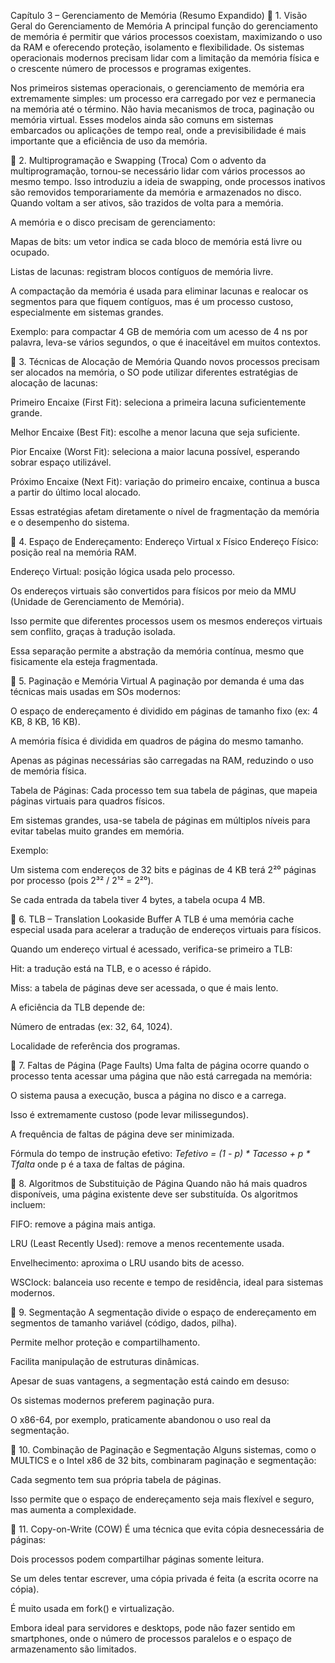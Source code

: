 Capítulo 3 – Gerenciamento de Memória (Resumo Expandido)
🔸 1. Visão Geral do Gerenciamento de Memória
A principal função do gerenciamento de memória é permitir que vários processos coexistam, maximizando o uso da RAM e oferecendo proteção, isolamento e flexibilidade. Os sistemas operacionais modernos precisam lidar com a limitação da memória física e o crescente número de processos e programas exigentes.

Nos primeiros sistemas operacionais, o gerenciamento de memória era extremamente simples: um processo era carregado por vez e permanecia na memória até o término. Não havia mecanismos de troca, paginação ou memória virtual. Esses modelos ainda são comuns em sistemas embarcados ou aplicações de tempo real, onde a previsibilidade é mais importante que a eficiência de uso da memória.

🔸 2. Multiprogramação e Swapping (Troca)
Com o advento da multiprogramação, tornou-se necessário lidar com vários processos ao mesmo tempo. Isso introduziu a ideia de swapping, onde processos inativos são removidos temporariamente da memória e armazenados no disco. Quando voltam a ser ativos, são trazidos de volta para a memória.

A memória e o disco precisam de gerenciamento:

Mapas de bits: um vetor indica se cada bloco de memória está livre ou ocupado.

Listas de lacunas: registram blocos contíguos de memória livre.

A compactação da memória é usada para eliminar lacunas e realocar os segmentos para que fiquem contíguos, mas é um processo custoso, especialmente em sistemas grandes.

Exemplo: para compactar 4 GB de memória com um acesso de 4 ns por palavra, leva-se vários segundos, o que é inaceitável em muitos contextos.

🔸 3. Técnicas de Alocação de Memória
Quando novos processos precisam ser alocados na memória, o SO pode utilizar diferentes estratégias de alocação de lacunas:

Primeiro Encaixe (First Fit): seleciona a primeira lacuna suficientemente grande.

Melhor Encaixe (Best Fit): escolhe a menor lacuna que seja suficiente.

Pior Encaixe (Worst Fit): seleciona a maior lacuna possível, esperando sobrar espaço utilizável.

Próximo Encaixe (Next Fit): variação do primeiro encaixe, continua a busca a partir do último local alocado.

Essas estratégias afetam diretamente o nível de fragmentação da memória e o desempenho do sistema.

🔸 4. Espaço de Endereçamento: Endereço Virtual x Físico
Endereço Físico: posição real na memória RAM.

Endereço Virtual: posição lógica usada pelo processo.

Os endereços virtuais são convertidos para físicos por meio da MMU (Unidade de Gerenciamento de Memória).

Isso permite que diferentes processos usem os mesmos endereços virtuais sem conflito, graças à tradução isolada.

Essa separação permite a abstração da memória contínua, mesmo que fisicamente ela esteja fragmentada.

🔸 5. Paginação e Memória Virtual
A paginação por demanda é uma das técnicas mais usadas em SOs modernos:

O espaço de endereçamento é dividido em páginas de tamanho fixo (ex: 4 KB, 8 KB, 16 KB).

A memória física é dividida em quadros de página do mesmo tamanho.

Apenas as páginas necessárias são carregadas na RAM, reduzindo o uso de memória física.

Tabela de Páginas:
Cada processo tem sua tabela de páginas, que mapeia páginas virtuais para quadros físicos.

Em sistemas grandes, usa-se tabela de páginas em múltiplos níveis para evitar tabelas muito grandes em memória.

Exemplo:

Um sistema com endereços de 32 bits e páginas de 4 KB terá 2²⁰ páginas por processo (pois 2³² / 2¹² = 2²⁰).

Se cada entrada da tabela tiver 4 bytes, a tabela ocupa 4 MB.

🔸 6. TLB – Translation Lookaside Buffer
A TLB é uma memória cache especial usada para acelerar a tradução de endereços virtuais para físicos.

Quando um endereço virtual é acessado, verifica-se primeiro a TLB:

Hit: a tradução está na TLB, e o acesso é rápido.

Miss: a tabela de páginas deve ser acessada, o que é mais lento.

A eficiência da TLB depende de:

Número de entradas (ex: 32, 64, 1024).

Localidade de referência dos programas.

🔸 7. Faltas de Página (Page Faults)
Uma falta de página ocorre quando o processo tenta acessar uma página que não está carregada na memória:

O sistema pausa a execução, busca a página no disco e a carrega.

Isso é extremamente custoso (pode levar milissegundos).

A frequência de faltas de página deve ser minimizada.

Fórmula do tempo de instrução efetivo:
*Tefetivo = (1 - p) * Tacesso + p * Tfalta*
onde p é a taxa de faltas de página.

🔸 8. Algoritmos de Substituição de Página
Quando não há mais quadros disponíveis, uma página existente deve ser substituída. Os algoritmos incluem:

FIFO: remove a página mais antiga.

LRU (Least Recently Used): remove a menos recentemente usada.

Envelhecimento: aproxima o LRU usando bits de acesso.

WSClock: balanceia uso recente e tempo de residência, ideal para sistemas modernos.

🔸 9. Segmentação
A segmentação divide o espaço de endereçamento em segmentos de tamanho variável (código, dados, pilha).

Permite melhor proteção e compartilhamento.

Facilita manipulação de estruturas dinâmicas.

Apesar de suas vantagens, a segmentação está caindo em desuso:

Os sistemas modernos preferem paginação pura.

O x86-64, por exemplo, praticamente abandonou o uso real da segmentação.

🔸 10. Combinação de Paginação e Segmentação
Alguns sistemas, como o MULTICS e o Intel x86 de 32 bits, combinaram paginação e segmentação:

Cada segmento tem sua própria tabela de páginas.

Isso permite que o espaço de endereçamento seja mais flexível e seguro, mas aumenta a complexidade.

🔸 11. Copy-on-Write (COW)
É uma técnica que evita cópia desnecessária de páginas:

Dois processos podem compartilhar páginas somente leitura.

Se um deles tentar escrever, uma cópia privada é feita (a escrita ocorre na cópia).

É muito usada em fork() e virtualização.

Embora ideal para servidores e desktops, pode não fazer sentido em smartphones, onde o número de processos paralelos e o espaço de armazenamento são limitados.
